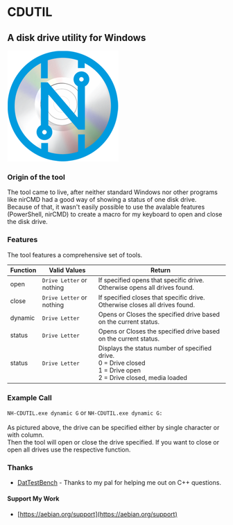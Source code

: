 # CDUTIL
## A disk drive utility for Windows

![CDUTIL LOGO](./media/nh-cdutil.png)

### Origin of the tool
The tool came to live, after neither standard Windows nor other programs like nirCMD had a good way of showing a status of one disk drive. <br>
Because of that, it wasn't easily possible to use the avalable features (PowerShell, nirCMD) to create a macro for my keyboard to open and close the disk drive. 

### Features

The tool features a comprehensive set of tools. 

| **Function** | **Valid Values**          | **Return**                                                                                  |
|--------------|---------------------------|---------------------------------------------------------------------------------------------|
| open         | ``Drive Letter`` or nothing | If <Drive Letter> specified opens that specific drive.<br>  Otherwise opens all drives found.      
| close        | ``Drive Letter`` or nothing | If <Drive Letter> specified closes that specific drive.<br>  Otherwise closes all drives found.    
| dynamic      | ``Drive Letter``            | Opens or Closes the specified drive based on the current status.                            |   
| status       | ``Drive Letter``            | Opens or Closes the specified drive based on the current status.                            |   
| status       | ``Drive Letter``            | Displays the status number of specified drive.<br>0 = Drive closed<br>1 = Drive open<br>2 = Drive closed, media loaded 

### Example Call

``NH-CDUTIL.exe dynamic G`` or ``NH-CDUTIL.exe dynamic G:`` <br>
<br>
As pictured above, the drive can be specified either by single character or with column. <br>
Then the tool will open or close the drive specified. If you want to close or open all drives use the respective function. 

### Thanks
- [DatTestBench](https://github.com/DatTestBench) - Thanks to my pal for helping me out on C++ questions. 




#### Support My Work
- [https://aebian.org/support](https://aebian.org/support)